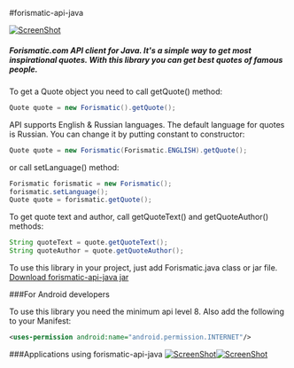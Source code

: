 #forismatic-api-java

[![ScreenShot](http://i.imgur.com/ueC0i4f.png)](http://forismatic.com/ru/)

##### Forismatic.com API client for Java. It's a simple way to get most inspirational quotes. With this library you can get best quotes of famous people.
To get a Quote object you need to call getQuote() method:
```java
Quote quote = new Forismatic().getQuote();
```
API supports English & Russian languages. The default language for quotes is Russian. You can change it by putting constant to constructor:
```java
Quote quote = new Forismatic(Forismatic.ENGLISH).getQuote();
```
or call setLanguage() method:
```java
Forismatic forismatic = new Forismatic();
forismatic.setLanguage();
Quote quote = forismatic.getQuote();
```
To get quote text and author, call getQuoteText() and getQuoteAuthor() methods:
```java
String quoteText = quote.getQuoteText();
String quoteAuthor = quote.getQuoteAuthor();
```
To use this library in your project, just add Forismatic.java class or jar file.
[Download forismatic-api-java jar](https://dl.dropboxusercontent.com/s/uvr6ns972q8zg6f/forismatic-api-java.jar?dl=1&token_hash=AAEx4n8XUoC_SSSMuxHARTMQ_JPHK17Rceb2ihOdtziEYQ)  

###For Android developers

To use this library you need the minimum api level 8. Also add the following to your Manifest:
```xml
<uses-permission android:name="android.permission.INTERNET"/>
```
###Applications using forismatic-api-java
[![ScreenShot](http://i.imgur.com/AguXNK1.png?2)](https://github.com/VEINHORN/forismatic-api-java)[![ScreenShot](http://i.imgur.com/qPqU49b.png?1)](https://github.com/VEINHORN/forismatic-api-java)
